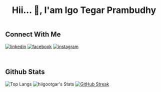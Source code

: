 <h1 align="center">Hii... 👋, I'am Igo Tegar Prambudhy</h1>
<p align="center"><img src="https://komarev.com/ghpvc/?username=hiigootgar&style=flat-square&color=blue" alt=""/></p>

<p align="left">
<h2>Connect With Me </h2>
<p><a target="_blank" href="https://www.linkedin.com/in/igo-tegar-prambudhy" style="display: inline-block;"><img src="https://img.shields.io/badge/linkedin-logo?style=for-the-badge&logo=linkedin&logoColor=white&color=%230a77b6" alt="linkedin" /></a>
<a target="_blank" href="https://www.facebook.com/igonotfound" style="display: inline-block;"><img src="https://img.shields.io/badge/facebook-logo?style=for-the-badge&logo=facebook&logoColor=white&color=%230866ff" alt="facebook" /></a>
<a target="_blank" href="https://www.instagram.com/tgar_igohy" style="display: inline-block;"><img src="https://img.shields.io/badge/instagram-logo?style=for-the-badge&logo=instagram&logoColor=white&color=%23F35369" alt="instagram" /></a></p>
</p>

<br/>  
<h2>Github Stats</h2>

![Top Langs](https://github-readme-stats.vercel.app/api/top-langs/?username=hiigootgar&langs_count=8&count_private=false&layout=compact&theme=react)
![hiigootgar's Stats](https://github-readme-stats.vercel.app/api?username=hiigootgar&theme=react&show_icons=true&count_private=true)
<a href="https://git.io/streak-stats"><img src="https://github-readme-streak-stats.herokuapp.com?user=hiigootgar&theme=react" alt="GitHub Streak" /></a>



